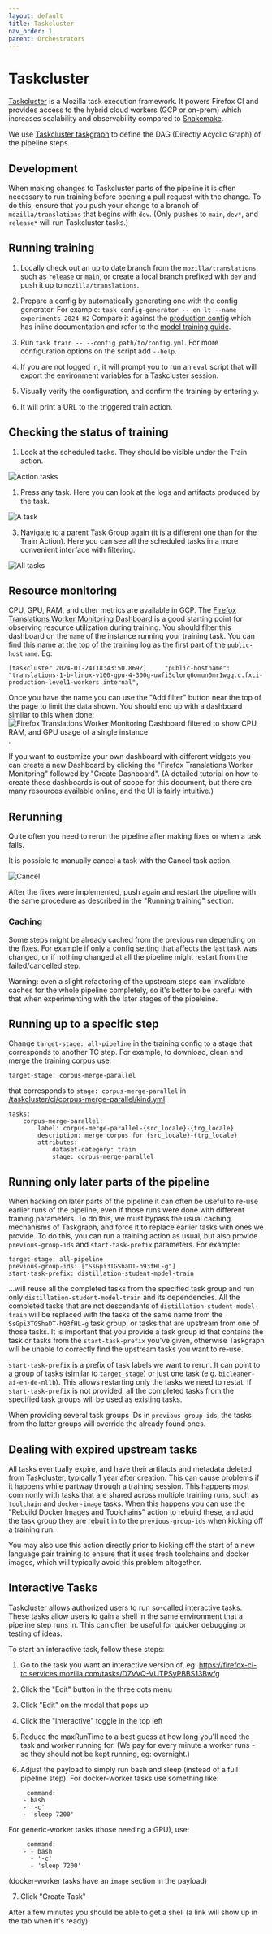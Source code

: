 ```yaml
---
layout: default
title: Taskcluster
nav_order: 1
parent: Orchestrators
---
```


# Taskcluster

[Taskcluster](https://taskcluster.net/) is a Mozilla task execution framework. It powers Firefox CI and
provides access to the hybrid cloud workers (GCP or on-prem)
which increases scalability and observability compared to [Snakemake](snakemake.md).

We use [Taskcluster taskgraph](https://taskcluster-taskgraph.readthedocs.io/en/latest/) to define the DAG
(Directly Acyclic Graph) of the pipeline steps.

## Development

When making changes to Taskcluster parts of the pipeline it is often necessary to run training before opening a pull request with the change. To do this, ensure that you push your change to a branch of `mozilla/translations` that begins with `dev`. (Only pushes to `main`, `dev*`, and `release*` will run Taskcluster tasks.)

## Running training

1. Locally check out an up to date branch from the `mozilla/translations`, such as `release` or `main`, or create a local branch prefixed with `dev` and push it up to `mozilla/translations`.

1. Prepare a config by automatically generating one with the config generator.
   For example: `task config-generator -- en lt --name experiments-2024-H2`
   Compare it against the [production config](https://github.com/mozilla/translations/tree/main/configs/tc.prod.yml) which has inline documentation and refer to the [model training guide](README.md).

1. Run `task train -- --config path/to/config.yml`. For more configuration options on the script add `--help`.

1. If you are not logged in, it will prompt you to run an `eval` script that will export the environment variables for a Taskcluster session.

1. Visually verify the configuration, and confirm the training by entering `y`.

1. It will print a URL to the triggered train action.

## Checking the status of training

1. Look at the scheduled tasks. They should be visible under the Train action.

![Action tasks](../assets/tc-train-action-tasks.png)

1. Press any task. Here you can look at the logs and artifacts produced by the task.

![A task](../assets/tc-task.png)

3. Navigate to a parent Task Group again (it is a different one than for the Train Action).
   Here you can see all the scheduled tasks in a more convenient interface with filtering.

![All tasks](../assets/tc-all-tasks.png)

## Resource monitoring

CPU, GPU, RAM, and other metrics are available in GCP. The [Firefox Translations Worker Monitoring Dashboard](https://console.cloud.google.com/monitoring/dashboards/builder/a6c8749a-75e2-490a-a7ea-628960c70ea8;startTime=2024-01-25T14:43:04Z;endTime=2024-01-25T20:43:04Z?project=fxci-production-level1-workers) is a good starting point for observing resource utilization during training. You should filter this dashboard on the `name` of the instance running your training task. You can find this name at the top of the training log as the first part of the `public-hostname`. Eg:
```
[taskcluster 2024-01-24T18:43:50.869Z]     "public-hostname": "translations-1-b-linux-v100-gpu-4-300g-uwfi5olorq6omun0mr1wgq.c.fxci-production-level1-workers.internal",
```

Once you have the name you can use the "Add filter" button near the top of the page to limit the data shown. You should end up with a dashboard similar to this when done:
![Firefox Translations Worker Monitoring Dashboard filtered to show CPU, RAM, and GPU usage of a single instance](../assets/gcp-monitoring.png).

If you want to customize your own dashboard with different widgets you can create a new Dashboard by clicking the "Firefox Translations Worker Monitoring" followed by "Create Dashboard". (A detailed tutorial on how to create these dashboards is out of scope for this document, but there are many resources available online, and the UI is fairly intuitive.)

## Rerunning

Quite often you need to rerun the pipeline after making fixes or when a task fails.

It is possible to manually cancel a task with the Cancel task action.

![Cancel](../assets/tc-cancel.png)

After the fixes were implemented, push again and restart the pipeline with the same procedure
as described in the "Running training" section.

### Caching

Some steps might be already cached from the previous run depending on the fixes.
For example if only a config setting that affects the last task was changed,
or if nothing changed at all the pipeline might restart from the failed/cancelled step.

Warning: even a slight refactoring of the upstream steps can invalidate caches for the whole pipeline completely,
so it's better to be careful with that when experimenting with the later stages of the pipeleine.


## Running up to a specific step

Change `target-stage: all-pipeline` in the training config to a stage that corresponds to another TC step.
For example, to download, clean and merge the training corpus use:
```
target-stage: corpus-merge-parallel
```
that corresponds to `stage: corpus-merge-parallel` in [/taskcluster/ci/corpus-merge-parallel/kind.yml](https://github.com/mozilla/translations/taskcluster/ci/corpus-merge-parallel/kind.yml):
```
tasks:
    corpus-merge-parallel:
        label: corpus-merge-parallel-{src_locale}-{trg_locale}
        description: merge corpus for {src_locale}-{trg_locale}
        attributes:
            dataset-category: train
            stage: corpus-merge-parallel
```

## Running only later parts of the pipeline

When hacking on later parts of the pipeline it can often be useful to re-use earlier runs of the pipeline, even if those runs were done with different training parameters. To do this, we must bypass the usual caching mechanisms of Taskgraph, and force it to replace earlier tasks with ones we provide. To do this, you can run a training action as usual, but also provide `previous-group-ids` and `start-task-prefix` parameters. For example:

```
target-stage: all-pipeline
previous-group-ids: ["SsGpi3TGShaDT-h93fHL-g"]
start-task-prefix: distillation-student-model-train
```

...will reuse all the completed tasks from the specified task group and run only `distillation-student-model-train` and its dependencies. All the completed tasks that are not descendants of `distillation-student-model-train` will be replaced with the tasks of the same name from the `SsGpi3TGShaDT-h93fHL-g` task group, or tasks that are upstream from one of those tasks. It is important that you provide a task group id that contains the task or tasks from the `start-task-prefix` you've given, otherwise Taskgraph will be unable to correctly find the upstream tasks you want to re-use.

`start-task-prefix` is a prefix of task labels we want to rerun. It can point to a group of tasks (similar to `target_stage`) or just one task (e.g. `bicleaner-ai-en-de-nllb`). This allows restarting only the tasks we need to restat.
If `start-task-prefix` is not provided, all the completed tasks from the specified task groups will be used as existing tasks.

When providing several task groups IDs in `previous-group-ids`, the tasks from the latter groups will override the already found ones.

## Dealing with expired upstream tasks

All tasks eventually expire, and have their artifacts and metadata deleted from Taskcluster, typically 1 year after creation. This can cause problems if it happens while partway through a training session. This happens most commonly with tasks that are shared across multiple training runs, such as `toolchain` and `docker-image` tasks. When this happens you can use the "Rebuild Docker Images and Toolchains" action to rebuild these, and add the task group they are rebuilt in to the `previous-group-ids` when kicking off a training run.

You may also use this action directly prior to kicking off the start of a new language pair training to ensure that it uses fresh toolchains and docker images, which will typically avoid this problem altogether.

## Interactive Tasks

Taskcluster allows authorized users to run so-called [interactive tasks](https://docs.taskcluster.net/docs/reference/workers/docker-worker/features#feature-interactive). These tasks allow users to gain a shell in the same environment that a pipeline step runs in. This can often be useful for quicker debugging or testing of ideas.

To start an interactive task, follow these steps:

1. Go to the task you want an interactive version of, eg: https://firefox-ci-tc.services.mozilla.com/tasks/DZvVQ-VUTPSyPBBS13Bwfg

2. Click the "Edit" button in the three dots menu

3. Click "Edit" on the modal that pops up

4. Click the "Interactive" toggle in the top left

5. Reduce the maxRunTime to a best guess at how long you'll need the task and worker running for. (We pay for every minute a worker runs - so they should not be kept running, eg: overnight.)

6. Adjust the payload to simply run bash and sleep (instead of a full pipeline step). For docker-worker tasks use something like:
```
     command:
    - bash
    - '-c'
    - 'sleep 7200'
```

For generic-worker tasks (those needing a GPU), use:
```
     command:
    - - bash
      - '-c'
      - 'sleep 7200'
```

(docker-worker tasks have an `image` section in the payload)

7. Click "Create Task"

After a few minutes you should be able to get a shell (a link will show up in the tab when it's ready).
